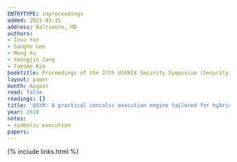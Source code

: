 ```yaml
---
ENTRYTYPE: inproceedings
added: 2021-03-15
address: Baltimore, MD
authors:
- Insu Yun
- Sangho Lee
- Meng Xu
- Yeongjin Jang
- Taesoo Kim
booktitle: Proceedings of the 27th USENIX Security Symposium (Security)
layout: paper
month: August
read: false
readings: []
title: 'QSYM: A practical concolic execution engine tailored for hybrid fuzzing'
year: 2018
notes:
- symbolic execution
papers:
---
```

{% include links.html %}
